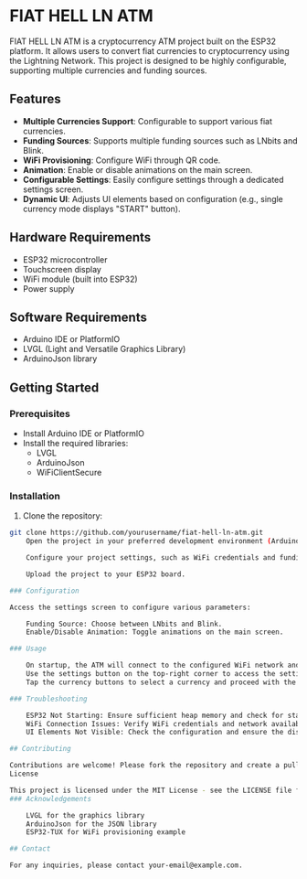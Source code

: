 # FIAT HELL LN ATM

FIAT HELL LN ATM is a cryptocurrency ATM project built on the ESP32 platform. It allows users to convert fiat currencies to cryptocurrency using the Lightning Network. This project is designed to be highly configurable, supporting multiple currencies and funding sources.

## Features

- **Multiple Currencies Support**: Configurable to support various fiat currencies.
- **Funding Sources**: Supports multiple funding sources such as LNbits and Blink.
- **WiFi Provisioning**: Configure WiFi through QR code.
- **Animation**: Enable or disable animations on the main screen.
- **Configurable Settings**: Easily configure settings through a dedicated settings screen.
- **Dynamic UI**: Adjusts UI elements based on configuration (e.g., single currency mode displays "START" button).

## Hardware Requirements

- ESP32 microcontroller
- Touchscreen display
- WiFi module (built into ESP32)
- Power supply

## Software Requirements

- Arduino IDE or PlatformIO
- LVGL (Light and Versatile Graphics Library)
- ArduinoJson library

## Getting Started

### Prerequisites

- Install Arduino IDE or PlatformIO
- Install the required libraries:
  - LVGL
  - ArduinoJson
  - WiFiClientSecure

### Installation

1. Clone the repository:

```bash
git clone https://github.com/yourusername/fiat-hell-ln-atm.git
    Open the project in your preferred development environment (Arduino IDE or PlatformIO).

    Configure your project settings, such as WiFi credentials and funding source configurations, in the config.h file.

    Upload the project to your ESP32 board.

### Configuration

Access the settings screen to configure various parameters:

    Funding Source: Choose between LNbits and Blink.
    Enable/Disable Animation: Toggle animations on the main screen.

### Usage

    On startup, the ATM will connect to the configured WiFi network and initialize the main screen.
    Use the settings button on the top-right corner to access the settings screen.
    Tap the currency buttons to select a currency and proceed with the transaction.

### Troubleshooting

    ESP32 Not Starting: Ensure sufficient heap memory and check for stack overflow issues.
    WiFi Connection Issues: Verify WiFi credentials and network availability.
    UI Elements Not Visible: Check the configuration and ensure the display is properly connected.

## Contributing

Contributions are welcome! Please fork the repository and create a pull request with your changes.
License

This project is licensed under the MIT License - see the LICENSE file for details.
### Acknowledgements

    LVGL for the graphics library
    ArduinoJson for the JSON library
    ESP32-TUX for WiFi provisioning example

## Contact

For any inquiries, please contact your-email@example.com.
